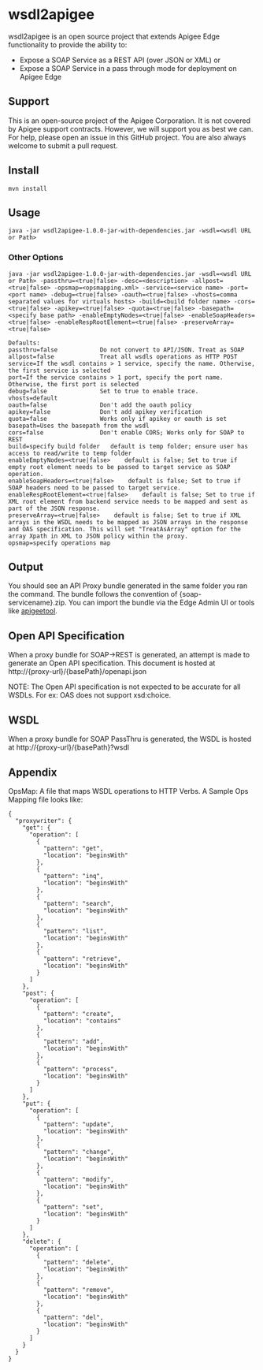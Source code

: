 # wsdl2apigee
wsdl2apigee is an open source project that extends Apigee Edge functionality to provide the ability to:

* Expose a SOAP Service as a REST API (over JSON or XML) or 
* Expose a SOAP Service in a pass through mode for deployment on Apigee Edge

## Support
This is an open-source project of the Apigee Corporation. It is not covered by Apigee support contracts. However, we will support you as best we can. For help, please open an issue in this GitHub project. You are also always welcome to submit a pull request.

## Install
```
mvn install
```

## Usage
```
java -jar wsdl2apigee-1.0.0-jar-with-dependencies.jar -wsdl=<wsdl URL or Path>
```

### Other Options
```
java -jar wsdl2apigee-1.0.0-jar-with-dependencies.jar -wsdl=<wsdl URL or Path> -passthru=<true|false> -desc=<description> -allpost=<true|false> -opsmap=<opsmapping.xml> -service=<service name> -port=<port name> -debug=<true|false> -oauth=<true|false> -vhosts=comma separated values for virtuals hosts> -build=<build folder name> -cors=<true|false> -apikey=<true|false> -quota=<true|false> -basepath=<specify base path> -enableEmptyNodes=<true|false> -enableSoapHeaders=<true|false> -enableRespRootElement=<true|false> -preserveArray=<true|false> 

Defaults:
passthru=false            Do not convert to API/JSON. Treat as SOAP
allpost=false             Treat all wsdls operations as HTTP POST
service=If the wsdl contains > 1 service, specify the name. Otherwise, the first service is selected
port=If the service contains > 1 port, specify the port name. Otherwise, the first port is selected
debug=false               Set to true to enable trace.
vhosts=default
oauth=false               Don't add the oauth policy
apikey=false              Don't add apikey verification
quota=false               Works only if apikey or oauth is set
basepath=Uses the basepath from the wsdl
cors=false                Don't enable CORS; Works only for SOAP to REST
build=specify build folder   default is temp folder; ensure user has access to read/write to temp folder
enableEmptyNodes=<true|false>    default is false; Set to true if empty root element needs to be passed to target service as SOAP operation. 
enableSoapHeaders=<true|false>    default is false; Set to true if SOAP headers need to be passed to target service.
enableRespRootElement=<true|false>    default is false; Set to true if XML root element from backend service needs to be mapped and sent as part of the JSON response.
preserveArray=<true|false>    default is false; Set to true if XML arrays in the WSDL needs to be mapped as JSON arrays in the response and OAS specification. This will set "TreatAsArray" option for the array Xpath in XML to JSON policy within the proxy. 
opsmap=specify operations map
``` 
## Output
You should see an API Proxy bundle generated in the same folder you ran the command. The bundle follows the convention of
{soap-servicename}.zip. You can import the bundle via the Edge Admin UI or tools like [apigeetool](https://www.npmjs.com/package/apigeetool).

## Open API Specification
When a proxy bundle for SOAP->REST is generated, an attempt is made to generate an Open API specification. 
This document is hosted at http://{proxy-url}/{basePath}/openapi.json

NOTE: The Open API specification is not expected to be accurate for all WSDLs. For ex: OAS does not support xsd:choice.

## WSDL
When a proxy bundle for SOAP PassThru is generated, the WSDL is hosted at http://{proxy-url}/{basePath}?wsdl

## Appendix
OpsMap:
A file that maps WSDL operations to HTTP Verbs. A Sample Ops Mapping file looks like:
```
{
  "proxywriter": {
    "get": {
      "operation": [
        {
          "pattern": "get",
          "location": "beginsWith"
        },
        {
          "pattern": "inq",
          "location": "beginsWith"
        },
        {
          "pattern": "search",
          "location": "beginsWith"
        },
        {
          "pattern": "list",
          "location": "beginsWith"
        },
        {
          "pattern": "retrieve",
          "location": "beginsWith"
        }
      ]
    },
    "post": {
      "operation": [
        {
          "pattern": "create",
          "location": "contains"
        },
        {
          "pattern": "add",
          "location": "beginsWith"
        },
        {
          "pattern": "process",
          "location": "beginsWith"
        }
      ]
    },
    "put": {
      "operation": [
        {
          "pattern": "update",
          "location": "beginsWith"
        },
        {
          "pattern": "change",
          "location": "beginsWith"
        },
        {
          "pattern": "modify",
          "location": "beginsWith"
        },
        {
          "pattern": "set",
          "location": "beginsWith"
        }
      ]
    },
    "delete": {
      "operation": [
        {
          "pattern": "delete",
          "location": "beginsWith"
        },
        {
          "pattern": "remove",
          "location": "beginsWith"
        },
        {
          "pattern": "del",
          "location": "beginsWith"
        }
      ]
    }
  }
}
```

